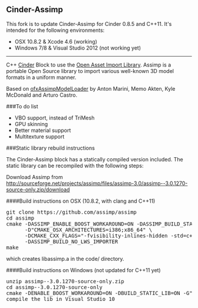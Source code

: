 Cinder-Assimp
-------------

This fork is to update Cinder-Assimp for Cinder 0.8.5 and C++11. It's intended for the following environments:
* OSX 10.8.2 & Xcode 4.6 (working)
* Windows 7/8 & Visual Studio 2012 (not working yet)

---

C++ [Cinder](http://libcinder.org) Block to use the [Open Asset Import
Library](http://assimp.sourceforge.net/). Assimp is a portable Open Source
library to import various well-known 3D model formats in a uniform manner.

Based on [ofxAssimpModelLoader](https://github.com/openframeworks/openFrameworks/tree/master/addons/ofxAssimpModelLoader) by Anton Marini, Memo Akten, Kyle McDonald
and Arturo Castro.

###To do list

* VBO support, instead of TriMesh
* GPU skinning
* Better material support
* Multitexture support

###Static library rebuild instructions

The Cinder-Assimp block has a statically compiled version included.
The static library can be recompiled with the following steps:

Download Assimp from
http://sourceforge.net/projects/assimp/files/assimp-3.0/assimp--3.0.1270-source-only.zip/download

####Build instructions on OSX (10.8.2, with clang and C++11)

<pre>
git clone https://github.com/assimp/assimp
cd assimp
cmake -DASSIMP_ENABLE_BOOST_WORKAROUND=ON -DASSIMP_BUILD_STATIC_LIB=ON \
      -D"CMAKE_OSX_ARCHITECTURES=i386;x86_64" \
      -DCMAKE_CXX_FLAGS="-fvisibility-inlines-hidden -std=c++11 -stdlib=libc++" \
      -DASSIMP_BUILD_NO_LWS_IMPORTER
make
</pre>

which creates libassimp.a in the code/ directory.

####Build instructions on Windows (not updated for C++11 yet)

<pre>
unzip assimp--3.0.1270-source-only.zip
cd assimp--3.0.1270-source-only
cmake -DENABLE_BOOST_WORKAROUND=ON -DBUILD_STATIC_LIB=ON -G"Visual Studio 10"
compile the lib in Visual Studio 10
</pre>
